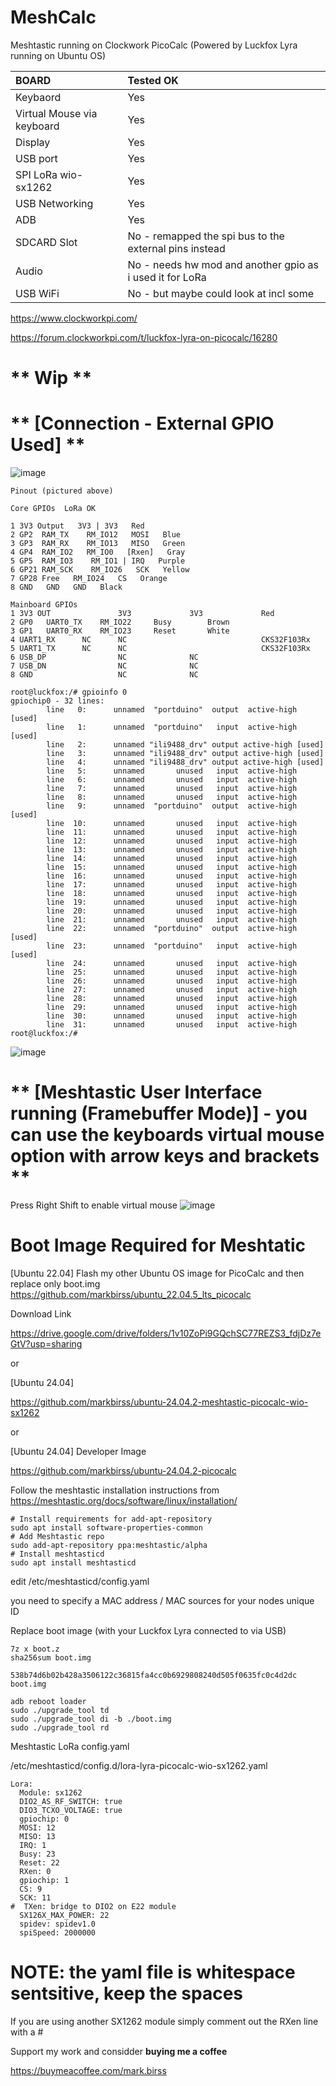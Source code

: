 # MeshCalc
Meshtastic running on Clockwork PicoCalc (Powered by Luckfox Lyra running on Ubuntu OS)

BOARD | Tested OK |
|:--|:--|
| Keybaord | Yes |
| Virtual Mouse via keyboard | Yes |
| Display | Yes | 
| USB port | Yes |
| SPI LoRa wio-sx1262 | Yes |
| USB Networking | Yes |
| ADB | Yes |
| SDCARD Slot | No - remapped the spi bus to the external pins instead |
| Audio | No - needs hw mod and another gpio as i used it for LoRa |
| USB WiFi | No - but maybe could look at incl some |

https://www.clockworkpi.com/

https://forum.clockworkpi.com/t/luckfox-lyra-on-picocalc/16280

# ** Wip **

# ** [Connection - External GPIO Used] **
![image](https://github.com/user-attachments/assets/efe95224-e7ff-4623-b3cd-f3e74317f6af)

```
Pinout (pictured above)

Core GPIOs  LoRa OK  

1 3V3 Output   3V3 | 3V3   Red  
2 GP2  RAM_TX    RM_IO12   MOSI   Blue  
3 GP3  RAM_RX    RM_IO13   MISO   Green  
4 GP4  RAM_IO2   RM_IO0   [Rxen]   Gray  
5 GP5  RAM_IO3	  RM_IO1 | IRQ   Purple  
6 GP21 RAM_SCK	  RM_IO26   SCK   Yellow  
7 GP28 Free   RM_IO24   CS   Orange  
8 GND   GND   GND   Black 

Mainboard GPIOs
1 3V3 OUT               3V3             3V3             Red
2 GP0 	UART0_TX	RM_IO22		Busy		Brown
3 GP1 	UART0_RX	RM_IO23		Reset		White
4 UART1_RX		NC		NC                              CKS32F103Rx
5 UART1_TX		NC		NC                              CKS32F103Rx
6 USB_DP                NC              NC
7 USB_DN                NC              NC
8 GND                   NC              NC
```

```
root@luckfox:/# gpioinfo 0
gpiochip0 - 32 lines:
        line   0:      unnamed  "portduino"  output  active-high [used]
        line   1:      unnamed  "portduino"   input  active-high [used]
        line   2:      unnamed "ili9488_drv" output active-high [used]
        line   3:      unnamed "ili9488_drv" output active-high [used]
        line   4:      unnamed "ili9488_drv" output active-high [used]
        line   5:      unnamed       unused   input  active-high 
        line   6:      unnamed       unused   input  active-high 
        line   7:      unnamed       unused   input  active-high 
        line   8:      unnamed       unused   input  active-high 
        line   9:      unnamed  "portduino"  output  active-high [used]
        line  10:      unnamed       unused   input  active-high 
        line  11:      unnamed       unused   input  active-high 
        line  12:      unnamed       unused   input  active-high 
        line  13:      unnamed       unused   input  active-high 
        line  14:      unnamed       unused   input  active-high 
        line  15:      unnamed       unused   input  active-high 
        line  16:      unnamed       unused   input  active-high 
        line  17:      unnamed       unused   input  active-high 
        line  18:      unnamed       unused   input  active-high 
        line  19:      unnamed       unused   input  active-high 
        line  20:      unnamed       unused   input  active-high 
        line  21:      unnamed       unused   input  active-high 
        line  22:      unnamed  "portduino"  output  active-high [used]
        line  23:      unnamed  "portduino"   input  active-high [used]
        line  24:      unnamed       unused   input  active-high 
        line  25:      unnamed       unused   input  active-high 
        line  26:      unnamed       unused   input  active-high 
        line  27:      unnamed       unused   input  active-high 
        line  28:      unnamed       unused   input  active-high 
        line  29:      unnamed       unused   input  active-high 
        line  30:      unnamed       unused   input  active-high 
        line  31:      unnamed       unused   input  active-high 
root@luckfox:/# 
```

![image](https://github.com/user-attachments/assets/0f3469a7-efee-4cfe-baec-044a8dada9b9)

# ** [Meshtastic User Interface running (Framebuffer Mode)] - you can use the keyboards virtual mouse option with arrow keys and brackets **
Press Right Shift to enable virtual mouse
![image](https://github.com/user-attachments/assets/d59cb872-b578-4668-80f1-e0a564466f18)

# Boot Image Required for Meshtatic

[Ubuntu 22.04]
Flash my other Ubuntu OS image for PicoCalc and then replace only boot.img
https://github.com/markbirss/ubuntu_22.04.5_lts_picocalc

Download Link

https://drive.google.com/drive/folders/1v10ZoPi9GQchSC77REZS3_fdjDz7eGtV?usp=sharing

or

[Ubuntu 24.04]

https://github.com/markbirss/ubuntu-24.04.2-meshtastic-picocalc-wio-sx1262

or 

[Ubuntu 24.04] Developer Image

https://github.com/markbirss/ubuntu-24.04.2-picocalc

Follow the meshtastic installation instructions from
https://meshtastic.org/docs/software/linux/installation/
```
# Install requirements for add-apt-repository
sudo apt install software-properties-common
# Add Meshtastic repo
sudo add-apt-repository ppa:meshtastic/alpha
# Install meshtasticd
sudo apt install meshtasticd
```

edit /etc/meshtasticd/config.yaml

you need to specify a MAC address / MAC sources for your nodes unique ID

Replace boot image (with your Luckfox Lyra connected to via USB)
```
7z x boot.z
sha256sum boot.img

538b74d6b02b428a3506122c36815fa4cc0b6929808240d505f0635fc0c4d2dc  boot.img

adb reboot loader
sudo ./upgrade_tool td
sudo ./upgrade_tool di -b ./boot.img
sudo ./upgrade_tool rd

```

Meshtastic LoRa config.yaml

/etc/meshtasticd/config.d/lora-lyra-picocalc-wio-sx1262.yaml
```
Lora:
  Module: sx1262
  DIO2_AS_RF_SWITCH: true
  DIO3_TCXO_VOLTAGE: true
  gpiochip: 0
  MOSI: 12
  MISO: 13
  IRQ: 1
  Busy: 23
  Reset: 22
  RXen: 0
  gpiochip: 1
  CS: 9
  SCK: 11
#  TXen: bridge to DIO2 on E22 module
  SX126X_MAX_POWER: 22
  spidev: spidev1.0
  spiSpeed: 2000000

```
# NOTE: the yaml file is whitespace sentsitive, keep the spaces

If you are using another SX1262 module simply comment out the RXen line with a #


Support my work and considder **buying  me a coffee**

https://buymeacoffee.com/mark.birss


